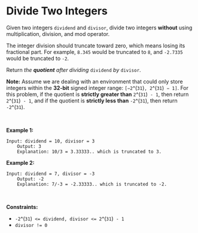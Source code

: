 # Divide Two Integers


Given two integers `dividend` and `divisor`, divide two integers
**without** using multiplication, division, and mod operator.

The integer division should truncate toward zero, which means losing its
fractional part. For example, `8.345` would be truncated to `8`, and
`-2.7335` would be truncated to `-2`.

Return *the **quotient** after dividing* `dividend` *by* `divisor`.

**Note:** Assume we are dealing with an environment that could only
store integers within the **32-bit** signed integer range:
`[−2`^(`31`)`, 2`^(`31`)` − 1]`. For this problem, if the quotient is
**strictly greater than** `2`^(`31`)` - 1`, then return
`2`^(`31`)` - 1`, and if the quotient is **strictly less than**
`-2`^(`31`), then return `-2`^(`31`).

 

**Example 1:**

    Input: dividend = 10, divisor = 3
        Output: 3
        Explanation: 10/3 = 3.33333.. which is truncated to 3.
        

**Example 2:**

    Input: dividend = 7, divisor = -3
        Output: -2
        Explanation: 7/-3 = -2.33333.. which is truncated to -2.
        

 

**Constraints:**

- `-2`^(`31`)` <= dividend, divisor <= 2`^(`31`)` - 1`
- `divisor != 0`
